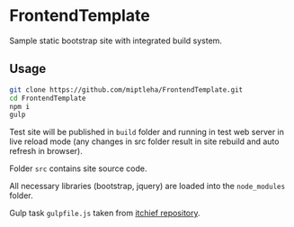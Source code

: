 # FrontendTemplate
Sample static bootstrap site with integrated build system.

## Usage
```bash
git clone https://github.com/miptleha/FrontendTemplate.git
cd FrontendTemplate
npm i
gulp
```

Test site will be published in `build` folder and running in test web server in live reload mode (any changes in src folder result in site rebuild and auto refresh in browser).

Folder `src` contains site source code.

All necessary libraries (bootstrap, jquery) are loaded into the `node_modules` folder.

Gulp task `gulpfile.js` taken from [itchief repository](https://github.com/itchief/gulp-project-bootstrap-4).
